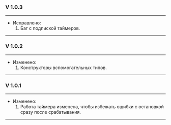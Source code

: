 ### V 1.0.3
____    
+ Исправлено:
    1. Баг с подпиской таймеров.
____    
### V 1.0.2
____    
+ Изменено:
    1. Конструкторы вспомогательных типов.
____    
### V 1.0.1
____    
+ Изменено:
    1. Работа таймера изменена, чтобы избежать ошибки с остановкой сразу после срабатывания.
____    
